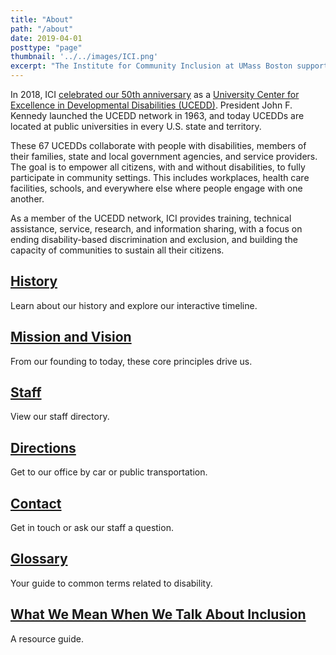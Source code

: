 ```yaml
---
title: "About"
path: "/about"
date: 2019-04-01
posttype: "page"
thumbnail: '../../images/ICI.png'
excerpt: "The Institute for Community Inclusion at UMass Boston supports the rights of children and adults with disabilities to participate in all aspects of society. As practitioners, researchers, and teachers, we form partnerships with individuals, families, and service agencies. Together we advocate for personal choice, self-determination, and social and economic justice."
---
```




<p> In 2018, ICI <a href="http://50.communityinclusion.org/">celebrated our 50th anniversary</a> as a <a href="https://www.aucd.org/template/index.cfm">University Center for Excellence in Developmental Disabilities (UCEDD)</a>. President John F. Kennedy launched the UCEDD network in 1963, and today UCEDDs are located at public universities in every U.S. state and territory. </p>
<p>These 67 UCEDDs collaborate with people with disabilities, members of their families, state and local government agencies, and service providers. The goal is to empower all citizens, with and without disabilities, to fully participate in community settings. This includes workplaces, health care facilities, schools, and everywhere else where people engage with one another.</p> 
<p>As a member of the UCEDD network, ICI provides training, technical assistance, service, research, and information sharing, with a focus on ending disability-based discrimination and exclusion, and building the capacity of communities to sustain all their citizens.</p>

</div>


<div class="flex-l  center">

<article class="card w-33-l">
<div class="flex flex-column flex-row-ns">
<div class="w-100">
 <a class="link dt w-100 mt2 dark-blue" href="/about/history">
<h2 class="fw1 mt0 lh-copy bb bw2">History</h2>
</a>
<p class="f6 f5-l mt0 lh-copy">Learn about our history and explore our interactive timeline.</p>   
</div>
</div>
</article>

<article class="card w-33-l">
<div class="flex flex-column flex-row-ns">
<div class="w-100">
<a href="/about/mission" class="link dt w-100 mt2 dark-blue">
<h2 class="fw1 mt0 lh-copy bb bw2">Mission and Vision</h2>
</a>
<p class="f6 f5-l mt0 lh-copy">From our founding to today, these core principles drive us.</p>  
</div>
</div>
</article>

<article class="card w-33-l">
<div class="flex flex-column flex-row-ns">
<div class="w-100">
<a class="link dt w-100 mt2 dark-blue" href="/about/staff-directory">
<h2 class="fw1 mt0 lh-copy bb bw2">Staff</h2>
</a>
<p class="f6 f5-l mt0 lh-copy">View our staff directory.
</p> 
</div>
</div>
</article>

</div>

<div class="flex-l center">

<article class="card w-33-l">
<div class="flex flex-column flex-row-ns">
<div class="w-100">
        <a class="link dt w-100 mt2 dark-blue" href="/about/directions">
    <h2 class="fw1 mt0 bb bw2">Directions</h2>
       </a>
     <p class="f6 f5-l mt0 lh-copy">Get to our office by car or public transportation. </p>  
   </div>
  </div>
</article>

<article class="card w-33-l">
<div class="flex flex-column flex-row-ns">
<div class="w-100">
        <a class="link dt w-100 mt2 dark-blue" href="/about/contact">
    <h2 class="fw1 mt0 lh-copy bb bw2">Contact</h2>
       </a>
   <p class="f6 f5-l mt0 lh-copy">Get in touch or ask our staff a question. </p>
  </div>
  </div>
</article>

<article class="card w-33-l">
<div class="flex flex-column flex-row-ns">
<div class="w-100">
        <a class="link dt w-100 mt2 dark-blue" href="/about/glossary">
    <h2 class="fw1 mt0 lh-copy bb bw2">Glossary</h2>
       </a>
       <p class="f6 f5-l mt0 lh-copy">Your guide to common terms related to disability.</p> 
   </div>
  </div>
</article>
 
</div>


<div class="flex-l  center">
<article class="card w-33-l">

 <div class="flex flex-column flex-row-ns">


 <div class="w-100">
 
<a class="link dt w-100 mt2 dark-blue" href="/about/history">
<h2 class="fw1 mt0 lh-copy bb bw2">What We Mean When We Talk About Inclusion</h2>
</a>
<p class="f6 f5-l mt0 lh-copy">A resource guide.</p>   

</div>
</div>

</article>


<article class="dn  w-33-l">
<div class="flex flex-column flex-row-ns">
<div class="w-100">
        <a class="link dt w-100 mt2 dark-blue" href="/about/glossary">
    <h2 class="fw1 mt0 lh-copy bb bw2"></h2>
       </a>
       <p class="f6 f5-l mt0 lh-copy"></p> 
   </div>
  </div>
</article>



<article class="dn  w-33-l">
<div class="flex flex-column flex-row-ns">
<div class="w-100">
        <a class="link dt w-100 mt2 dark-blue" href="/about/glossary">
    <h2 class="fw1 mt0 lh-copy bb bw2"> </h2>
       </a>
       <p class="f6 f5-l mt0 lh-copy"> </p> 
   </div>
  </div>
</article>
</div>